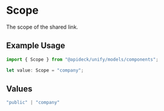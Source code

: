 # Scope

The scope of the shared link.

## Example Usage

```typescript
import { Scope } from "@apideck/unify/models/components";

let value: Scope = "company";
```

## Values

```typescript
"public" | "company"
```